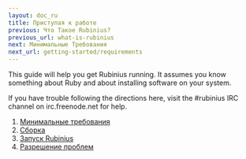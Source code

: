```yaml
---
layout: doc_ru
title: Приступая к работе
previous: Что Такое Rubinius?
previous_url: what-is-rubinius
next: Минимальные Требования
next_url: getting-started/requirements
---
```


This guide will help you get Rubinius running. It assumes you know something
about Ruby and about installing software on your system.

If you have trouble following the directions here, visit the #rubinius IRC
channel on irc.freenode.net for help.

1. [Минимальные требования](/doc/ru/getting-started/requirements/)
1. [Сборка](/doc/ru/getting-started/building/)
1. [Запуск Rubinius](/doc/ru/getting-started/running-rubinius/)
1. [Разрешение проблем](/doc/ru/getting-started/troubleshooting/)
